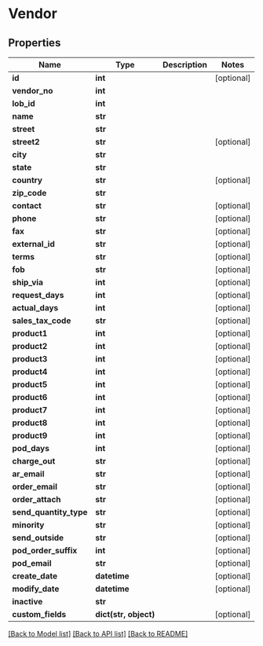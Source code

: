 # Vendor

## Properties
Name | Type | Description | Notes
------------ | ------------- | ------------- | -------------
**id** | **int** |  | [optional] 
**vendor_no** | **int** |  | 
**lob_id** | **int** |  | 
**name** | **str** |  | 
**street** | **str** |  | 
**street2** | **str** |  | [optional] 
**city** | **str** |  | 
**state** | **str** |  | 
**country** | **str** |  | [optional] 
**zip_code** | **str** |  | 
**contact** | **str** |  | [optional] 
**phone** | **str** |  | [optional] 
**fax** | **str** |  | [optional] 
**external_id** | **str** |  | [optional] 
**terms** | **str** |  | [optional] 
**fob** | **str** |  | [optional] 
**ship_via** | **int** |  | [optional] 
**request_days** | **int** |  | [optional] 
**actual_days** | **int** |  | [optional] 
**sales_tax_code** | **str** |  | [optional] 
**product1** | **int** |  | [optional] 
**product2** | **int** |  | [optional] 
**product3** | **int** |  | [optional] 
**product4** | **int** |  | [optional] 
**product5** | **int** |  | [optional] 
**product6** | **int** |  | [optional] 
**product7** | **int** |  | [optional] 
**product8** | **int** |  | [optional] 
**product9** | **int** |  | [optional] 
**pod_days** | **int** |  | [optional] 
**charge_out** | **str** |  | [optional] 
**ar_email** | **str** |  | [optional] 
**order_email** | **str** |  | [optional] 
**order_attach** | **str** |  | [optional] 
**send_quantity_type** | **str** |  | [optional] 
**minority** | **str** |  | [optional] 
**send_outside** | **str** |  | [optional] 
**pod_order_suffix** | **int** |  | [optional] 
**pod_email** | **str** |  | [optional] 
**create_date** | **datetime** |  | [optional] 
**modify_date** | **datetime** |  | [optional] 
**inactive** | **str** |  | 
**custom_fields** | **dict(str, object)** |  | [optional] 

[[Back to Model list]](../README.md#documentation-for-models) [[Back to API list]](../README.md#documentation-for-api-endpoints) [[Back to README]](../README.md)


